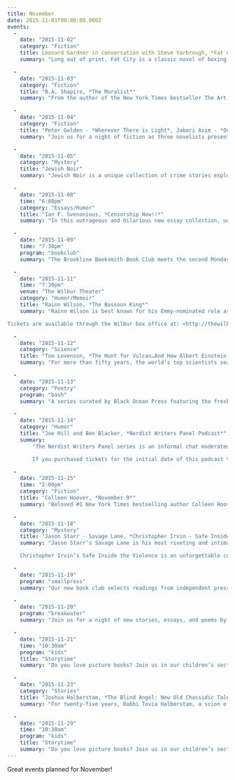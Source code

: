 ```yaml
---
title: November
date: 2015-11-01T00:00:00.000Z
events:
  -
    date: "2015-11-02"
    category: "Fiction"
    title: Leonard Gardner in conversation with Steve Yarbrough, *Fat City*"
    summary: "Long out of print, Fat City is a classic novel of boxing, defiance and struggle, praised by the likes of Joan Didion and Ross Macdonald. Come celebrate its reissue as author Leonard Gardner appears in conversation with novelist Steve Yarbrough (The Realm of Last Chances)."

  -
    date: "2015-11-03"
    category: "Fiction"
    title: "B.A. Shapiro, *The Muralist*"
    summary: "From the author of the New York Times bestseller The Art Forger comes a thrilling new novel that traces the life and mysterious disappearance of a brilliant young artist on the eve of World War II. Entwining the lives of both historical and fictional characters, and moving between the past and the present, The Muralist plunges readers into the divisiveness of prewar politics and the largely forgotten plight of European refugees refused entrance to the United States."

  -
    date: "2015-11-04"
    category: "Fiction"
    title: "Peter Golden - *Wherever There is Light*, Jabari Asim - *Only the Strong*, Randy Susan Meyers - *Accidents of Marriage*"
    summary: "Join us for a night of fiction as three novelists present their latest works and discuss how social issues arise in literature. Peter Golden’s Wherever There is Light chronicles the decades-long love affair between a Jewish immigrant and the granddaughter of a slave. In Only the Strong Jabari Asim skillfully renders a compelling portrait of 1970s urban life in the wake of the last major civil-rights bill. Randy Susan Meyers explores emotional abuse, traumatic injury, and children lost in the shuffle in Accidents of Marriage."

  -
    date: "2015-11-05"
    category: "Mystery"
    title: "Jewish Noir"
    summary: "Jewish Noir is a unique collection of crime stories exploring such issues as the Holocaust and its long-term effects on subsequent generations, anti-Semitism, and the dark side of the Diaspora. Editor Kenneth Wishnia (23 Shades of Black) will be joined by contributors Heywood Gould (Fort Apache the Bronx), Steven Wishnia (When the Drumming Stops), and Boston’s own Dave Zeltserman (The Boy Who Killed Demons)."

  -
    date: "2015-11-08"
    time: "6:00pm"
    category: "Essays/Humor"
    title: "Ian F. Svenonious, *Censorship Now!!*"
    summary: "In this outrageous and hilarious new essay collection, underground music icon Ian F. Svenonius tackles such diverse subjects as IKEA, Apple, the weather, the gentrification of punk by indie rock, Christian pornography, vampires, hoarding, the role of sugar in empire-building, and how to properly tip at restaurants. No one is left unscathed, and more than a few will be left scratching their heads even as they laugh."

  -
    date: "2015-11-09"
    time: "7:30pm"
    program: "bookclub"
    summary: "The Brookline Booksmith Book Club meets the second Monday of every month, at 7:30 pm downstairs in our Writers and Readers Room. No need to sign up, just show up. To contact our moderator, email <bookclub@brooklinebooksmith.com>"

  -
    date: "2015-11-11"
    time: "7:30pm"
    venue: "The Wilbur Theater"
    category: "Humor/Memoir"
    title: "Rainn Wilson, *The Bassoon King*"
    summary: "Rainn Wilson is best known for his Emmy-nominated role as Dwight Schrute on NBC’sThe Office, though today he’s equally well-known for his millions of Twitter followers and the philosophy website he founded, SoulPancake, which launched a New York Timesbestselling book of the same name. Now, in The Bassoon King he’s ready to tell his own story and explain how he came up with his incredibly unique sense of humor and perspective on life.

Tickets are available through the Wilbur box office at: <http://thewilbur.com/artist/rainn-wilson/> or by calling  (617) 248-9700"

  -
    date: "2015-11-12"
    category: "Science"
    title: "Tom Levenson, *The Hunt for Vulcan…And How Albert Einstein Destroyed a Planet, Discovered Relativity, and Deciphered the Universe*"
    summary: "For more than fifty years, the world’s top scientists searched for the “missing” planet Vulcan, whose existence was mandated by Isaac Newton’s theories of gravity. There was just one problem: it was never there. It took Albert Einstein to discern that the mystery of the missing planet was a problem of Newton’s theory of gravity itself. Tom Levenson tells the tale of how the 'discovery' of Vulcan in the nineteenth century set the stage for Einstein’s breakthrough, the greatest individual intellectual achievement of the twentieth century."

  -
    date: "2015-11-13"
    category: "Poetry"
    program: "bash"
    summary: "A series curated by Black Ocean Press featuring the freshest and finest poets. Line up TBA."

  -
    date: "2015-11-14"
    category: "Humor"
    title: "Joe Hill and Ben Blacker, *Nerdist Writers Panel Podcast*"
    summary:
        "The Nerdist Writers Panel series is an informal chat moderated by Ben Blacker (co-creator of the Thrilling Adventure Hour; writer for Puss in Boots, Supernatural) with professional writers about the process and business of writing. This live taping will feature Joe Hill, the acclaimed author of novels, short stories and comics, including Horns and NOS4A2. Tickets are $5 each and all ticket proceeds will be donated to 826Boston, the national non-profit tutoring program.

        If you purchased tickets for the initial date of this podcast taping, your tickets are good for this rechedule date. If you cannot make the reschedule date of Saturday, 11/14 at 7 PM, we will refund your ticket. Give us a call at 617.566.6660 for more information."

  -
    date: "2015-11-15"
    time: "2:00pm"
    category: "Fiction"
    title: "Colleen Hoover, *November 9*"
    summary: "Beloved #1 New York Times bestselling author Colleen Hoover returns with an unforgettable love story. Fallon meets Ben the day before her scheduled cross-country move. Their untimely attraction leads them to spend Fallon’s last day in L.A. together. Over time and amid the various tribulations of their own separate lives, they continue to meet on the same date every year. Until one day Fallon becomes unsure if Ben has been telling her the truth or fabricating a perfect reality."

  -
    date: "2015-11-18"
    category: "Mystery"
    title: "Jason Starr - Savage Lane, *Christopher Irvin - Safe Inside the Violence*"
    summary: "Jason Starr’s Savage Lane is his most riveting and intimate novel yet, a dark, domestic thriller and an honest, searing satire of a declining marriage, suburban life, and obsessive love.

    Christopher Irvin’s Safe Inside the Violence is an unforgettable collection of 13 crime stories described by LitReactor as “lightning fast, hard hitting, [it] leaves the reader breathless and shocked with the sudden and realistic portrayal of violence."

  -
    date: "2015-11-19"
    program: "smallpress"
    summary: "Our new book club selects readings from independent presses. Read something off the beaten path! Free and open to the public, meeting the third Thursday of every month at 7:00pm. To contact our moderator, email <smallpress@brooklinebooksmith.com>"

  -
    date: "2015-11-20"
    program: "breakwater"
    summary: "Join us for a night of new stories, essays, and poems by MFA candidates from Emerson, BU, and UMass Boston. Fore more information, please visit <breakwaterreadingseries.wordpress.com>"

  -
    date: "2015-11-21"
    time: "10:30am"
    program: "kids"
    title: "Storytime"
    summary: "Do you love picture books? Join us in our children’s section as our fine children’s team reads stories aloud every third Saturday and last Sunday of the month."

  -
    date: "2015-11-23"
    category: "Stories"
    title: "Joshua Halberstam, *The Blind Angel: New Old Chassidic Tales*"
    summary: "For twenty-five years, Rabbi Tovia Halberstam, a scion of leading Chassidic dynasties, told riveting Chassidic tales to an audience of thousands on the Yiddish radio in New York. In The Blind Angel, Rabbi Halberstam’s son, Joshua Halberstam, renders these stories for a contemporary audience while maintaining the full charm, rhythm, and authenticity of the original tales."

  -
    date: "2015-11-29"
    time: "10:30am"
    program: "kids"
    title: "Storytime"
    summary: "Do you love picture books? Join us in our children’s section as our fine children’s team reads stories aloud every third Saturday and last Sunday of the month."
---
```

Great events planned for November!
